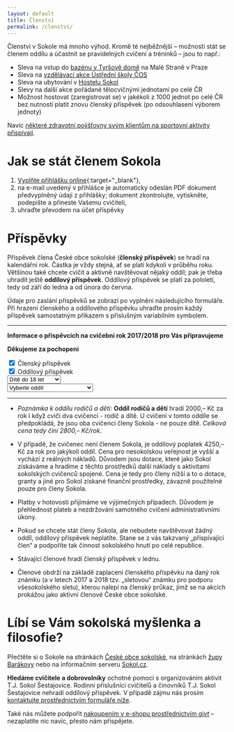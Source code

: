 ```yaml
---
layout: default
title: Členství
permalink: /clenstvi/
---
```


Členství v Sokole má mnoho výhod. Kromě té nejběžnější – možnosti stát se členem oddílu a účastnit se pravidelných cvičení a tréninků – jsou to např.:

* Sleva na vstup do [bazénu v Tyršově domě](http://www.sokol.eu/obsah/5430/plavecky-bazen) na Malé Straně v Praze
* Sleva na [vzdělávací akce Ústřední školy ČOS](http://www.sokol.eu/obsah/234/seminare-a-skoleni)
* Sleva na ubytování v [Hostelu Sokol](http://www.sokol.eu/obsah/5391/hostel-sokol)
* Slevy na další akce pořádané tělocvičnými jednotami po celé ČR
* Možnost hostovat (zaregistrovat se) v jakékoli z 1000 jednot po celé ČR bez nutnosti platit znovu členský příspěvek (po odsouhlasení výborem jednoty)

Navíc [některé zdravotní pojišťovny svým klientům na sportovní aktivity přispívají](https://www.sokol.cz/sokol/index.php?action=zobrazdokument&typdok=1&iddok=3461).

# Jak se stát členem Sokola

1. [Vyplňte přihlášku online](https://goo.gl/forms/2LCaS4E1x8TJD8zb2){:target="_blank"},
2. na e-mail uvedený v přihlášce je automaticky odeslán PDF dokument předvyplněný údaji z přihlášky; dokument zkontrolujte, vytiskněte, podepište a přineste Vašemu cvičiteli,
3. uhraďte převodem na účet příspěvky

# Příspěvky

Příspěvek člena České obce sokolské (**členský příspěvek**) se hradí na kalendářní rok. Částka je vždy stejná, ať se platí kdykoli v průběhu roku. Většinou také chcete cvičit a aktivně navštěvovat nějaký oddíl; pak je třeba uhradit ještě **oddílový příspěvek**. Oddílový příspěvek se platí za pololetí, tedy od září do ledna a od února do června.

Údaje pro zaslání příspěvků se zobrazí po vyplnění následujícího formuláře. Při hrazení členského a oddílového příspěvku uhraďte prosím každý příspěvek samostatným příkazem s příslušným variabilním symbolem.

---

**Informace o příspěvcích na cvičební rok 2017/2018 pro Vás připravujeme**

**Děkujeme za pochopení**

<form action="" id="form" onsubmit="return false;"><div class="row uniform">
<div class="6u 12u$(small)">
  <input type="checkbox" name="clensky" id="clensky" value="clensky" onchange="vypis()" checked>
  <label for="clensky">Členský příspěvek</label>
</div>
<div class="6u$ 12u$(small)">
  <input type="checkbox" name="oddilovy" id="oddilovy" value="oddilovy" onchange="vypis()" checked>
  <label for="oddilovy">Oddílový příspěvek</label>
</div>
<div class="6u 12u$(small)">
<select id="clen" name="clen" onchange="vypis()">
  <option value="do18">Dítě do 18 let</option>
  <option value="nad65">Senior nad 65 let</option>
  <option value="dospeli">Dospělý</option>
</select>
</div>
<div class="6u$ 12u$(small)">
<select id="oddil" name="oddil" onchange="vypis()">
<option value="nic">Vyberte oddíl</option>
<option value="flp">Florbal – přípravka</option>
<option value="fle">Florbal – elévové</option>
<option value="flm">Florbal – mladší žáci</option>
<option value="fls">Florbal – starší žáci a dorost</option>
<option value="zen">Kondiční cvičení žen</option>
<option value="muz">Kondiční cvičení mužů</option>
<option value="mic">Míčové hry</option>
<option value="pkr">Parkour</option>
<option value="pre">Předškoláci</option>
<option value="rdd">Rodiče a děti – dítě</option>
<option value="rdr">Rodiče a děti – rodič</option>
<option value="tan">Tanec</option>
<option value="tr1">Trampolíny – 6–8 let</option>
<option value="tr2">Trampolíny – 9–11 let</option>
<option value="vse">Všestrannost</option>
<option value="zal">Zálesák</option>
<option value="zc1">Zdravotní cvičení – do 59 let</option>
<option value="zc3">Zdravotní cvičení – nad 60 let</option>
</select>
</div>
</div>
</form>
<div id="zobraz"></div>

---

* _Poznámka k oddílu rodičů a dětí:_ **Oddíl rodičů a dětí** hradí 2000,– Kč za rok i když cvičí dva cvičenci - rodič a dítě. U cvičení v tomto oddíle se předpokládá, že jsou oba cvičenci členy Sokola - ne pouze dítě. *Celková cena tedy činí 2800,– Kč/rok.*

* V případě, že cvičenec není členem Sokola, je oddílový poplatek 4250,– Kč za rok pro jakýkoli oddíl. Cena pro nesokolskou veřejnost je vyšší a vychází z reálných nákladů. Důvodem jsou dotace, které jako Sokol získáváme a hradíme z těchto prostředků další náklady s aktivitami sokolských cvičenců spojené. Cena je tedy pro členy nižší a to o dotace, granty a jiné pro Sokol získané finanční prostředky, závazně použitelné pouze pro členy Sokola.

* Platby v hotovosti přijímáme ve výjimečných případech. Důvodem je přehlednost plateb a nezdržování samotného cvičení administrativními úkony.

* Pokud se chcete stát členy Sokola, ale nebudete navštěvovat žádný oddíl, oddílový příspěvek neplatíte. Stane se z vás takzvaný „přispívající člen“ a podpoříte tak činnost sokolského hnutí po celé republice.

* Stávající členové hradí členský příspěvek v lednu.

* Členové obdrží na základě zaplacení členského příspěvku na daný rok známku (a v letech 2017 a 2018 tzv. „sletovou“ známku pro podporu všesokolského sletu), kterou nalepí na členský průkaz, jímž se na akcích prokážou jako aktivní členové České obce sokolské.

# Líbí se Vám sokolská myšlenka a filosofie?

Přečtěte si o Sokole na stránkách [České obce sokolské](http://www.sokol.eu/menu/18), na stránkách [župy Barákovy](http://www.zbarakova.cz/) nebo na informačním serveru [Sokol.cz](http://www.sokol.cz/sokol).

**Hledáme cvičitele a dobrovolníky** ochotné pomoci s organizováním aktivit T.J. Sokol Šestajovice. Rodinní příslušníci cvičitelů a činovníků T.J. Sokol Šestajovice nehradí oddílový příspěvek. V případě zájmu nás prosím [kontaktujte prostřednictvím formuláře níže](#f).

Také nás můžete podpořit [nakoupením v e-shopu prostřednictvím _givt_](https://givt.cz/RAOSset.php?organizationId=2903) – nezaplatíte nic navíc, přesto nám přispějete.

<script type="text/javascript">
var clenske_cena = new Array();
clenske_cena["do18"]=250;
clenske_cena["nad65"]=250;
clenske_cena["dospeli"]=550;

var oddilove_cena = new Array();
oddilove_cena["nic"]=0;
oddilove_cena["flp"]=1000;
oddilove_cena["fle"]=2000;
oddilove_cena["flm"]=2000;
oddilove_cena["fls"]=2000;
oddilove_cena["zen"]=1000;
oddilove_cena["muz"]=1000;
oddilove_cena["mic"]=1000;
oddilove_cena["pkr"]=1000;
oddilove_cena["pre"]=1000;
oddilove_cena["rdd"]=1000;
oddilove_cena["rdr"]=0;
oddilove_cena["tan"]=1000;
oddilove_cena["tr1"]=1300;
oddilove_cena["tr2"]=1300;
oddilove_cena["vse"]=1000;
oddilove_cena["zal"]=1000;
oddilove_cena["zc1"]=1000;
oddilove_cena["zc3"]=500;

var clenske_vs = new Array();
clenske_vs["do18"]=110;
clenske_vs["nad65"]=130;
clenske_vs["dospeli"]=120;

var oddilove_vs = new Array();
oddilove_vs["nic"]="";
oddilove_vs["flp"]=920;
oddilove_vs["fle"]=920;
oddilove_vs["flm"]=920;
oddilove_vs["fls"]=920;
oddilove_vs["zen"]=840;
oddilove_vs["muz"]=620;
oddilove_vs["mic"]=940;
oddilove_vs["pkr"]=610;
oddilove_vs["pre"]=860;
oddilove_vs["rdd"]=810;
oddilove_vs["rdr"]=810;
oddilove_vs["tan"]=820;
oddilove_vs["tr1"]=640;
oddilove_vs["tr2"]=650;
oddilove_vs["vse"]=830;
oddilove_vs["zal"]=910;
oddilove_vs["zc1"]=850;
oddilove_vs["zc3"]=850;

function zahrnoutClenskyPrispevek() {
  var zahrnoutClenskyPrispevek = 0;
  var formular = document.forms["form"];
  var zahrnoutClensky = formular.elements["clensky"];
  if (zahrnoutClensky.checked==true)
    {
      zahrnoutClenskyPrispevek=1;
    }
  return zahrnoutClenskyPrispevek;
}

function vybratClenskyPrispevek() {
  var clenskyPrispevek = 0;
  var formular = document.forms["form"];
  var vybranyClen = formular.elements["clen"];
  clenskyPrispevek = clenske_cena[vybranyClen.value];
  return clenskyPrispevek;
}

function vybratClenskyVS() {
  var clenskyVS = 0;
  var formular = document.forms["form"];
  var vybranyClen = formular.elements["clen"];
  clenskyVS = clenske_vs[vybranyClen.value];
  return clenskyVS;
}

function zahrnoutOddilovyPrispevek() {
  var zahrnoutOddilovyPrispevek = 0;
  var formular = document.forms["form"];
  var zahrnoutOddilovy = formular.elements["oddilovy"];
  if (zahrnoutOddilovy.checked==true)
    {
      zahrnoutOddilovyPrispevek=1;
    }
  return zahrnoutOddilovyPrispevek;
}

function vybratOddilovyPrispevek() {
  var oddilovyPrispevek = 0;
  var formular = document.forms["form"];
  var vybranyOddil = formular.elements["oddil"];
  oddilovyPrispevek = oddilove_cena[vybranyOddil.value];
  return oddilovyPrispevek;
}

function vybratOddilovyVS() {
  var oddilovyVS = 0;
  var formular = document.forms["form"];
  var vybranyOddil = formular.elements["oddil"];
  oddilovyVS = oddilove_vs[vybranyOddil.value];
  return oddilovyVS;
}

function vypis() {
  var text = "";
  var formular = document.forms["form"];
  var vybranyOddil = formular.elements["oddil"];

  var castka_clensky = zahrnoutClenskyPrispevek() * vybratClenskyPrispevek();
  var castka_oddilovy = zahrnoutOddilovyPrispevek() * vybratOddilovyPrispevek();

  var popis_clensky1 = "<h3>Příspěvek č. 1</h3>Částka: <b>" + castka_clensky;
  var popis_clensky2 = " Kč</b><br />Číslo účtu: 2200622110<br />Kód banky: 2010 (Fio banka)<br />Variabilní symbol: <b>" + vybratClenskyVS();
  var popis_clensky3 = "</b><br />Zpráva pro příjemce: <i>Příjmení Jméno</i> (" + vybranyOddil.options[vybranyOddil.selectedIndex].text + ")";
  var text_clensky = popis_clensky1 + popis_clensky2 + popis_clensky3 ;
  var popis_clensky3_bez_oddilu = "</b><br />Zpráva pro příjemce: <i>Příjmení Jméno</i>"

  var popis_oddilovy1 = "<h3>Příspěvek č. 2</h3>Částka: <b>" + castka_oddilovy;
  var popis_oddilovy1_bez_clenskeho = "<h3>Příspěvek</h3>Částka: <b>" + castka_oddilovy;
  var popis_oddilovy2 = " Kč</b><br />Číslo účtu: 2200622110<br />Kód banky: 2010 (Fio banka)<br />Variabilní symbol: <b>" + vybratOddilovyVS();
  var popis_oddilovy3 = "</b><br />Zpráva pro příjemce: <i>Příjmení Jméno</i> (" + vybranyOddil.options[vybranyOddil.selectedIndex].text + ")";
  var text_oddilovy = popis_oddilovy1 + popis_oddilovy2 + popis_oddilovy3;

if (zahrnoutClenskyPrispevek() == 0) {
  if (zahrnoutOddilovyPrispevek() == 0){
    text = "";
  }
    else {
      text = popis_oddilovy1_bez_clenskeho + popis_oddilovy2 + popis_oddilovy3;
    }
  }
  else {
    if (zahrnoutOddilovyPrispevek() == 0){
      text = popis_clensky1 + popis_clensky2 + popis_clensky3_bez_oddilu;
    } else {
    text = text_clensky + "<br /><p><br /></p>" + text_oddilovy;
      console.log("clensky i oddilovy");
    }
    
  }

  document.getElementById('zobraz').innerHTML = text;
}
</script>